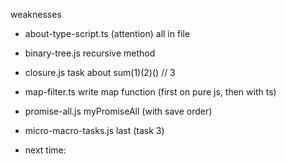 weaknesses

- about-type-script.ts (attention)
all in file

- binary-tree.js
recursive method

- closure.js
task about sum(1)(2)() // 3

- map-filter.ts
write map function (first on pure js, then with ts)

- promise-all.js
myPromiseAll (with save order)

- micro-macro-tasks.js
last (task 3)

- next time: